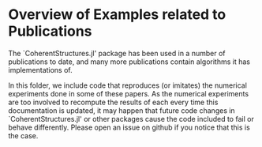 # Overview of Examples related to Publications

The `CoherentStructures.jl' package has been used in a number of publications to date,
and many more publications contain algorithms it has implementations of.

In this folder, we include code that reproduces (or imitates) the numerical experiments done in some of these papers.
As the numerical experiments are too involved to recompute the results of each every time this documentation is updated, 
it may happen that future code changes in `CoherentStructures.jl' or other packages cause the code included to fail or behave differently.
Please open an issue on github if you notice that this is the case.

